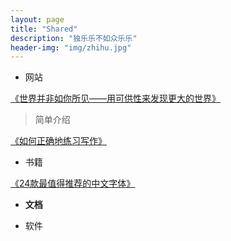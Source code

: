 ```yaml
---
layout: page
title: "Shared"
description: "独乐乐不如众乐乐"
header-img: "img/zhihu.jpg"
---
```



- 网站

[《世界并非如你所见——用可供性来发现更大的世界》](http://www.jianshu.com/p/6f1404e0240d)

> 简单介绍

[《如何正确地练习写作》](http://www.jianshu.com/p/2621444b619d)


- 书籍

[《24款最值得推荐的中文字体》](http://cnfeat.com/blog/2015/05/22/a-24-chinese-fonts/)


- **文档**

- 软件






